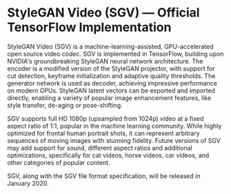 # StyleGAN Video (SGV) &mdash; Official TensorFlow Implementation

StyleGAN Video (SGV) is a machine-learning-assisted, GPU-accelerated open source video codec. SGV is implemented in TensorFlow, building upon NVIDIA's groundbreaking StyleGAN neural network architecture. The encoder is a modified version of the StyleGAN projector, with support for cut detection, keyframe initialization and adaptive quality thresholds. The generator network is used as decoder, achieving impressive performance on modern GPUs. StyleGAN latent vectors can be exported and imported directly, enabling a variety of popular image enhancement features, like style transfer, de-aging or pose-shifting.

SGV supports full HD 1080p (upsampled from 1024p) video at a fixed aspect ratio of 1:1, popular in the machine learning community. While highly optimized for frontal human portrait shots, it can represent arbitrary sequences of moving images with stunning fidelity. Future versions of SGV may add support for sound, different aspect ratios and additional optimizations, specifically for cat videos, horse videos, car videos, and other categories of popular content.

SGV, along with the SGV file format specification, will be released in January 2020.
